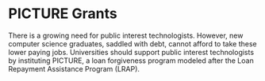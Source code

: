 # PICTURE Grants

There is a growing need for public interest technologists. However, new computer science graduates, saddled with debt, cannot afford to take these lower paying jobs. Universities should support public interest technologists by instituting PICTURE, a loan forgiveness program modeled after the Loan Repayment Assistance Program (LRAP).

